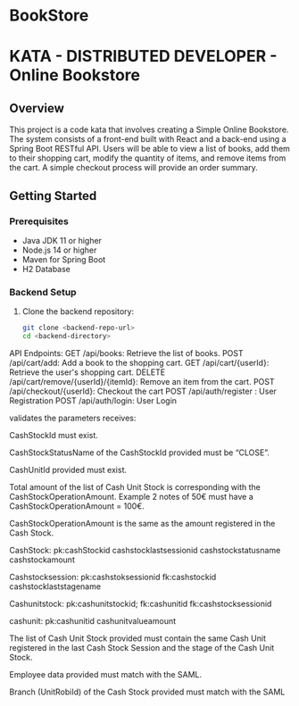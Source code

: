 # BookStore
# KATA - DISTRIBUTED DEVELOPER - Online Bookstore

## Overview

This project is a code kata that involves creating a Simple Online Bookstore. The system consists of a front-end built with React and a back-end using a Spring Boot RESTful API. Users will be able to view a list of books, add them to their shopping cart, modify the quantity of items, and remove items from the cart. A simple checkout process will provide an order summary.

## Getting Started

### Prerequisites
- Java JDK 11 or higher
- Node.js 14 or higher
- Maven for Spring Boot
- H2 Database

### Backend Setup
1. Clone the backend repository:
   ```bash
   git clone <backend-repo-url>
   cd <backend-directory>

API Endpoints:
GET /api/books: Retrieve the list of books.
POST /api/cart/add: Add a book to the shopping cart.
GET /api/cart/{userId}: Retrieve the user's shopping cart.
DELETE /api/cart/remove/{userId}/{itemId}: Remove an item from the cart.
POST /api/checkout/{userId}: Checkout the cart 
POST /api/auth/register : User Registration
POST /api/auth/login: User Login

validates the parameters receives: 

CashStockId must exist.  

CashStockStatusName of the CashStockId provided must be “CLOSE”. 

CashUnitId provided must exist. 

Total amount of the list of Cash Unit Stock is corresponding with the CashStockOperationAmount. Example 2 notes of 50€ must have a CashStockOperationAmount = 100€. 

CashStockOperationAmount is the same as the amount registered in the Cash Stock. 

CashStock:
pk:cashStockid
cashstocklastsessionid
cashstockstatusname
cashstockamount

Cashstocksession:
pk:cashstoksessionid
fk:cashstockid
cashstocklaststagename

Cashunitstock:
pk:cashunitstockid;
fk:cashunitid
fk:cashstocksessionid

cashunit:
pk:cashunitid
cashunitvalueamount


The list of Cash Unit Stock provided must contain the same Cash Unit registered in the last Cash Stock Session and the stage of the Cash Unit Stock. 

Employee data provided must match with the SAML. 

Branch (UnitRobiId) of the Cash Stock provided must match with the SAML

